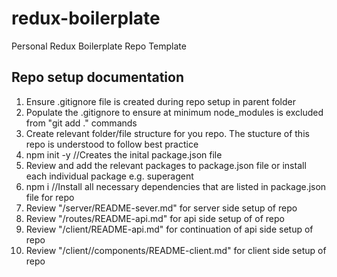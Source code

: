# redux-boilerplate
Personal Redux Boilerplate Repo Template

## Repo setup documentation
1. Ensure .gitignore file is created during repo setup in parent folder
2. Populate the .gitignore to ensure at minimum node_modules is excluded from "git add ." commands
3. Create relevant folder/file structure for you repo.  The stucture of this repo is understood to follow best practice
3. npm init -y   //Creates the inital package.json file
4. Review and add the relevant packages to package.json file or install each individual package e.g. superagent
5. npm i    //Install all necessary dependencies that are listed in package.json file for repo
6. Review "/server/README-sever.md" for server side setup of repo
7. Review "/routes/README-api.md" for api side setup of of repo 
8. Review "/client/README-api.md" for continuation of api side setup of repo 
9. Review "/client//components/README-client.md" for client side setup of repo